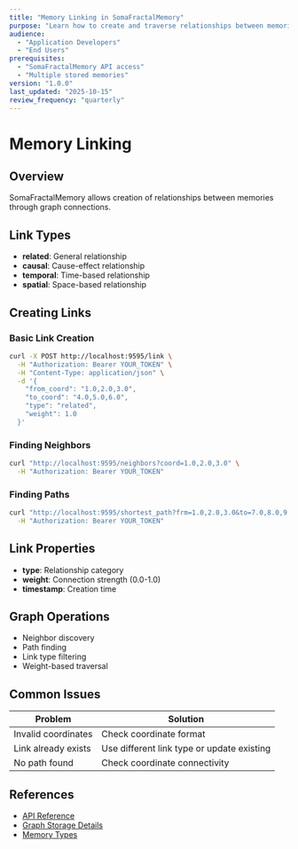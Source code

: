 ```yaml
---
title: "Memory Linking in SomaFractalMemory"
purpose: "Learn how to create and traverse relationships between memories"
audience:
  - "Application Developers"
  - "End Users"
prerequisites:
  - "SomaFractalMemory API access"
  - "Multiple stored memories"
version: "1.0.0"
last_updated: "2025-10-15"
review_frequency: "quarterly"
---
```


# Memory Linking

## Overview
SomaFractalMemory allows creation of relationships between memories through graph connections.

## Link Types
- **related**: General relationship
- **causal**: Cause-effect relationship
- **temporal**: Time-based relationship
- **spatial**: Space-based relationship

## Creating Links

### Basic Link Creation
```bash
curl -X POST http://localhost:9595/link \
  -H "Authorization: Bearer YOUR_TOKEN" \
  -H "Content-Type: application/json" \
  -d '{
    "from_coord": "1.0,2.0,3.0",
    "to_coord": "4.0,5.0,6.0",
    "type": "related",
    "weight": 1.0
  }'
```

### Finding Neighbors
```bash
curl "http://localhost:9595/neighbors?coord=1.0,2.0,3.0" \
  -H "Authorization: Bearer YOUR_TOKEN"
```

### Finding Paths
```bash
curl "http://localhost:9595/shortest_path?frm=1.0,2.0,3.0&to=7.0,8.0,9.0" \
  -H "Authorization: Bearer YOUR_TOKEN"
```

## Link Properties
- **type**: Relationship category
- **weight**: Connection strength (0.0-1.0)
- **timestamp**: Creation time

## Graph Operations
- Neighbor discovery
- Path finding
- Link type filtering
- Weight-based traversal

## Common Issues
| Problem | Solution |
|---------|----------|
| Invalid coordinates | Check coordinate format |
| Link already exists | Use different link type or update existing |
| No path found | Check coordinate connectivity |

## References
- [API Reference](../../development-manual/api-reference.md)
- [Graph Storage Details](../../technical-manual/architecture/graph-store.md)
- [Memory Types](memory-types.md)
